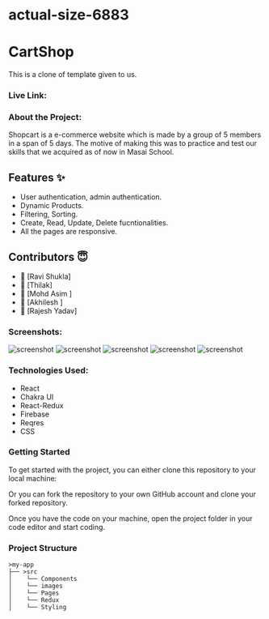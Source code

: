 # actual-size-6883
<h1>CartShop</h1>

This is a clone of template given to us.

<h3>Live Link: </h3> 


<h3>About the Project:</h3>
Shopcart is a e-commerce website which is made by a group of 5 members in a span of 5 days. The motive of making this was to practice and test our skills that we acquired as of now in Masai School. 


## Features ✨

- User authentication, admin authentication.
- Dynamic Products.
- Filtering, Sorting.
- Create, Read, Update, Delete fucntionalities.
- All the pages are responsive.

## Contributors  😇


- 👤 [Ravi Shukla]
- 👤 [Thilak]
- 👤 [Mohd Asim ]
- 👤 [Akhilesh ]
- 👤 [Rajesh Yadav]


           
<h3>Screenshots:</h3>
<img src="src/images/homepage.png" alt="screenshot" /> 
<img src="src/images/homepage1.png" alt="screenshot" /> 
<img src="src/images/homepage2.png" alt="screenshot" /> 
<img src="src/images/products.png" alt="screenshot" /> 
<img src="src/images/singleproduct.png" alt="screenshot" /> 


<h3>Technologies Used:</h3>
<ul>
        <li>React</li>
        <li>Chakra UI</li>
        <li>React-Redux</li>
        <li>Firebase</li>
        <li>Reqres</li>
        <li>CSS</li>
</ul>


<h3>Getting Started</h3>
To get started with the project, you can either clone this repository to your local machine:

Or you can fork the repository to your own GitHub account and clone your forked repository.

Once you have the code on your machine, open the project folder in your code editor and start coding.

<h3>Project Structure</h3>

    >my-app
    ├── >src
    │    └── Components
    │    └── images
    │    └── Pages
    │    └── Redux
    │    └── Styling  


